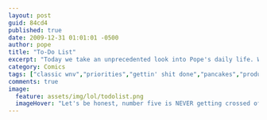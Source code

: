 ```yaml
---
layout: post
guid: 84cd4
published: true
date: 2009-12-31 01:01:01 -0500
author: pope
title: "To-Do List"
excerpt: "Today we take an unprecedented look into Pope's daily life. We see his priorities and how he manages his complex schedule in order to get done the things that most need doing. And pancakes. Lots of pancakes."
category: Comics
tags: ["classic wnv","priorities","gettin' shit done","pancakes","productivity","oh fuck I forgot we have a twitter"]
comments: true 
image:
  feature: assets/img/lol/todolist.png
  imageHover: "Let's be honest, number five is NEVER getting crossed off that list."
---
```


